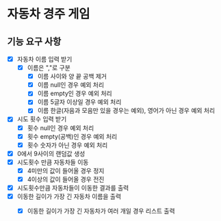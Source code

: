 # 자동차 경주 게임

## 기능 요구 사항
-[x] 자동차 이름 입력 받기
    -[x] 이름은 ","로 구분
        -[x] 이름 사이와 양 끝 공백 제거
        -[x] 이름 null인 경우 예외 처리
        -[x] 이름 empty인 경우 예외 처리 
        -[x] 이름 5글자 이상일 경우 예외 처리
        -[x] 이름 한글(자음과 모음만 있을 경우는 예외), 영어가 아닌 경우 예외 처리  
-[x] 시도 횟수 입력 받기
    -[x] 횟수 null인 경우 예외 처리
    -[x] 횟수 empty(공백)인 경우 예외 처리
    -[x] 횟수 숫자가 아닌 경우 예외 처리
-[x] 0에서 9사이의 랜덤값 생성
-[x] 시도횟수 만큼 자동차들 이동
    -[x] 4미만의 값이 들어올 경우 정지
    -[x] 4이상의 값이 들어올 경우 전진
-[x] 시도횟수만큼 자동차들이 이동한 결과를 출력
-[x] 이동한 길이가 가장 긴 자동차 이름을 출력
  -[x] 이동한 길이가 가장 긴 자동차가 여러 개일 경우 리스트 출력


